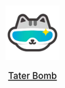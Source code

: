 <div style="text-align:center">
    <img src="./public/logo.png" width="128" height="128"/>
    <p style="font-size:1.5em;font-weight:500"><a href="https://taterbomb.top">Tater Bomb</a></p>
</div>
